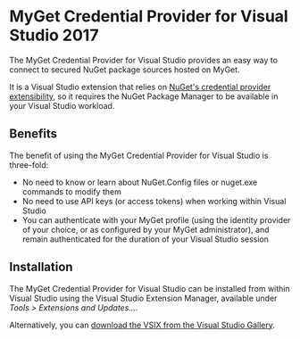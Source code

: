 ﻿# MyGet Credential Provider for Visual Studio 2017

The MyGet Credential Provider for Visual Studio provides an easy way to connect to secured NuGet package sources hosted on MyGet.

It is a Visual Studio extension that relies on [NuGet's credential provider extensibility](http://docs.nuget.org/ndocs/api/credential-providers), so it requires the NuGet Package Manager to be available in your Visual Studio workload.

## Benefits
The benefit of using the MyGet Credential Provider for Visual Studio is three-fold:

* No need to know or learn about NuGet.Config files or nuget.exe commands to modify them
* No need to use API keys (or access tokens) when working within Visual Studio
* You can authenticate with your MyGet profile (using the identity provider of your choice, or as configured by your MyGet administrator), and remain authenticated for the duration of your Visual Studio session

## Installation
The MyGet Credential Provider for Visual Studio can be installed from within Visual Studio using the Visual Studio Extension Manager, available under *Tools > Extensions and Updates...*.

Alternatively, you can [download the VSIX from the Visual Studio Gallery](https://marketplace.visualstudio.com/vsgallery/79609fc1-58d5-4a31-a171-124b952ca9e0).
